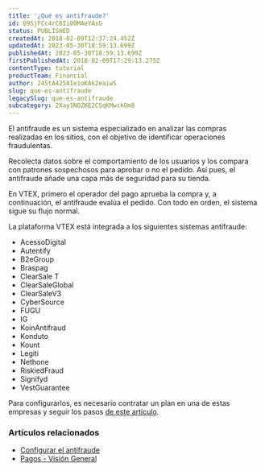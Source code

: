 ```yaml
---
title: '¿Qué es antifraude?'
id: 69SjFCc4rC6Ii0OMAeYAsG
status: PUBLISHED
createdAt: 2018-02-09T12:37:24.452Z
updatedAt: 2023-05-30T18:59:13.699Z
publishedAt: 2023-05-30T18:59:13.699Z
firstPublishedAt: 2018-02-09T17:29:13.275Z
contentType: tutorial
productTeam: Financial
author: 245tA425AIeioKAk2eaiwS
slug: que-es-antifraude
legacySlug: que-es-antifraude
subcategory: 2Xay1NOZKE2CSqKMwckOm8
---
```


El antifraude es un sistema especializado en analizar las compras realizadas en los sitios, con el objetivo de identificar operaciones fraudulentas. 

Recolecta datos sobre el comportamiento de los usuarios y los compara con patrones sospechosos para aprobar o no el pedido. Así pues, el antifraude añade una capa más de seguridad para su tienda.

En VTEX, primero el operador del pago aprueba la compra y, a continuación, el antifraude evalúa el pedido. Con todo en orden, el sistema sigue su flujo normal.

La plataforma VTEX está integrada a los siguientes sistemas antifraude:

- AcessoDigital
- Autentify
- B2eGroup
- Braspag
- ClearSale T
- ClearSaleGlobal
- ClearSaleV3
- CyberSource
- FUGU
- IG
- KoinAntifraud
- Konduto
- Kount
- Legiti
- Nethone
- RiskiedFraud
- Signifyd
- VestGuarantee

Para configurarlos, es necesario contratar un plan en una de estas empresas y seguir los pasos [de este artículo](/es/tutorial/como-configurar-antifraude).

### Artículos relacionados
- [Configurar el antifraude](/es/tutorial/como-configurar-antifraude)
- [Pagos - Visión General](/es/tutorial/pci-gateway-vision-general)
